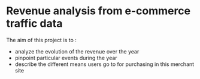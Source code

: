 # Revenue analysis from e-commerce traffic data

The aim of this project is to :
- analyze the evolution of the revenue over the year
- pinpoint particular events during the year
- describe the different means users go to for purchasing in this merchant site
